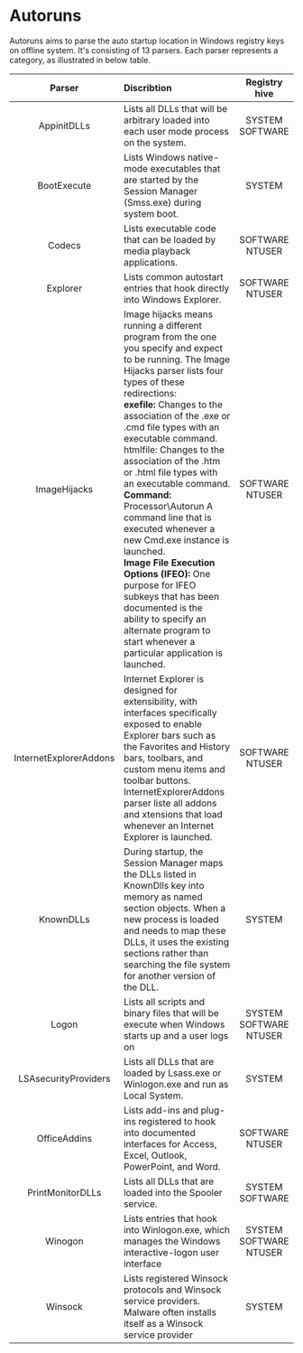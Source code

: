 # Autoruns

Autoruns aims to parse the auto startup location in Windows registry keys on offline system. It's consisting of 13 parsers. Each parser represents a category, as illustrated in below table.

| **Parser**        | **Discribtion**                               | **Registry hive**  |
| :-------------: |:-----------------------------------------| :--------------:|
|AppinitDLLs| Lists all DLLs that will be arbitrary loaded into each user mode process on the system.    | SYSTEM<br />SOFTWARE |
|BootExecute| Lists Windows native-mode executables that are started by the Session Manager (Smss.exe) during system boot.      | SYSTEM |
|Codecs| Lists executable code that can be loaded by media playback applications.     | SOFTWARE<br />NTUSER |
|Explorer| Lists common autostart entries that hook directly into Windows Explorer.      | SOFTWARE<br />NTUSER  |
|ImageHijacks| Image hijacks means running a different program from the one you specify and expect to be running. The Image Hijacks parser lists four types of these redirections: <br />**exefile:** Changes to the association of the .exe or .cmd file types with an executable command.<br />htmlfile: Changes to the association of the .htm or .html file types with an executable command.<br />**Command:** Processor\Autorun A command line that is executed whenever a new Cmd.exe instance is launched.<br />**Image File Execution Options (IFEO):** One purpose for IFEO subkeys that has been documented is the ability to specify an alternate program to start whenever a particular application is launched. | SOFTWARE<br />NTUSER  |
|InternetExplorerAddons| Internet Explorer is designed for extensibility, with interfaces specifically exposed to enable Explorer bars such as the Favorites and History bars, toolbars, and custom menu items and toolbar buttons.<br />InternetExplorerAddons parser liste all addons and xtensions that load whenever an Internet Explorer is launched. |   SOFTWARE<br />NTUSER |
|KnownDLLs| During startup, the Session Manager maps the DLLs listed in KnownDlls key into memory as named section objects. When a new process is loaded and needs to map these DLLs, it uses the existing sections rather than searching the file system for another version of the DLL.      | SYSTEM |
|Logon| Lists all scripts and binary files that will be execute when Windows starts up and a user logs on | SYSTEM<br />SOFTWARE<br />NTUSER |
|LSAsecurityProviders| Lists all DLLs that are loaded by Lsass.exe or Winlogon.exe and run as Local System. |   SYSTEM |
|OfficeAddins| Lists add-ins and plug-ins registered to hook into documented interfaces for Access, Excel, Outlook, PowerPoint, and Word.      | SOFTWARE<br />NTUSER |
|PrintMonitorDLLs| Lists all DLLs that are loaded into the Spooler service. | SYSTEM<br />SOFTWARE |
|Winogon| Lists entries that hook into Winlogon.exe, which manages the Windows interactive-logon user interface | SYSTEM<br />SOFTWARE<br />NTUSER |
|Winsock| Lists registered Winsock protocols and Winsock service providers. Malware often installs itself as a Winsock service provider | SYSTEM |

